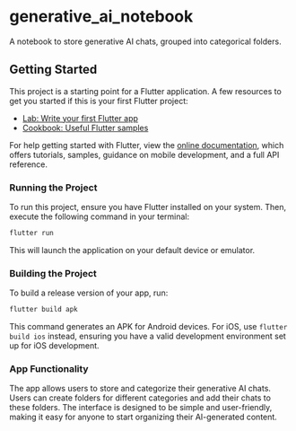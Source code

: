 # generative_ai_notebook
A notebook to store generative AI chats, grouped into categorical folders.

## Getting Started

This project is a starting point for a Flutter application. A few resources to get you started if this is your first Flutter project:

- [Lab: Write your first Flutter app](https://flutter.dev/docs/get-started/codelab)
- [Cookbook: Useful Flutter samples](https://flutter.dev/docs/cookbook)

For help getting started with Flutter, view the [online documentation](https://flutter.dev/docs), which offers tutorials, samples, guidance on mobile development, and a full API reference.

### Running the Project

To run this project, ensure you have Flutter installed on your system. Then, execute the following command in your terminal:

```bash
flutter run
```

This will launch the application on your default device or emulator.

### Building the Project

To build a release version of your app, run:

```bash
flutter build apk
```

This command generates an APK for Android devices. For iOS, use `flutter build ios` instead, ensuring you have a valid development environment set up for iOS development.

### App Functionality

The app allows users to store and categorize their generative AI chats. Users can create folders for different categories and add their chats to these folders. The interface is designed to be simple and user-friendly, making it easy for anyone to start organizing their AI-generated content.
